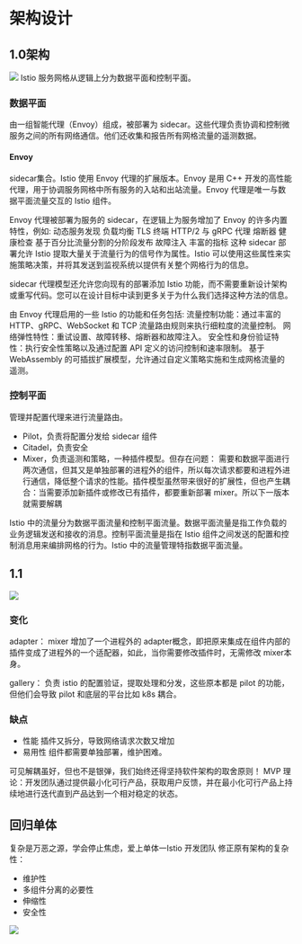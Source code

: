 # 架构设计
## 1.0架构
![](https://img-blog.csdnimg.cn/20210131154633344.png?x-oss-process=image/watermark,type_ZmFuZ3poZW5naGVpdGk,shadow_10,text_SmF2YUVkZ2U=,size_16,color_FFFFFF,t_70)
Istio 服务网格从逻辑上分为数据平面和控制平面。
### 数据平面
由一组智能代理（Envoy）组成，被部署为 sidecar。这些代理负责协调和控制微服务之间的所有网络通信。他们还收集和报告所有网格流量的遥测数据。
#### Envoy
sidecar集合。Istio 使用 Envoy 代理的扩展版本。Envoy 是用 C++ 开发的高性能代理，用于协调服务网格中所有服务的入站和出站流量。Envoy 代理是唯一与数据平面流量交互的 Istio 组件。

Envoy 代理被部署为服务的 sidecar，在逻辑上为服务增加了 Envoy 的许多内置特性，例如:
动态服务发现
负载均衡
TLS 终端
HTTP/2 与 gRPC 代理
熔断器
健康检查
基于百分比流量分割的分阶段发布
故障注入
丰富的指标
这种 sidecar 部署允许 Istio 提取大量关于流量行为的信号作为属性。Istio 可以使用这些属性来实施策略决策，并将其发送到监视系统以提供有关整个网格行为的信息。

sidecar 代理模型还允许您向现有的部署添加 Istio 功能，而不需要重新设计架构或重写代码。您可以在设计目标中读到更多关于为什么我们选择这种方法的信息。

由 Envoy 代理启用的一些 Istio 的功能和任务包括:
流量控制功能：通过丰富的 HTTP、gRPC、WebSocket 和 TCP 流量路由规则来执行细粒度的流量控制。
网络弹性特性：重试设置、故障转移、熔断器和故障注入。
安全性和身份验证特性：执行安全性策略以及通过配置 API 定义的访问控制和速率限制。
基于 WebAssembly 的可插拔扩展模型，允许通过自定义策略实施和生成网格流量的遥测。

### 控制平面
管理并配置代理来进行流量路由。
- Pilot，负责将配置分发给 sidecar 组件
- Citadel，负责安全
- Mixer，负责遥测和策略，一种插件模型。但存在问题：
需要和数据平面进行两次通信，但其又是单独部署的进程外的组件，所以每次请求都要和进程外进行通信，降低整个请求的性能。插件模型虽然带来很好的扩展性，但也产生耦合：当需要添加新插件或修改已有插件，都要重新部署 mixer。所以下一版本就需要解耦

Istio 中的流量分为数据平面流量和控制平面流量。数据平面流量是指工作负载的业务逻辑发送和接收的消息。控制平面流量是指在 Istio 组件之间发送的配置和控制消息用来编排网格的行为。Istio 中的流量管理特指数据平面流量。
## 1.1 
![](https://img-blog.csdnimg.cn/20210131155633303.png?x-oss-process=image/watermark,type_ZmFuZ3poZW5naGVpdGk,shadow_10,text_SmF2YUVkZ2U=,size_16,color_FFFFFF,t_70)
### 变化
adapter：
mixer 增加了一个进程外的 adapter概念，即把原来集成在组件内部的插件变成了进程外的一个适配器，如此，当你需要修改插件时，无需修改 mixer本身。

gallery：
负责 istio 的配置验证，提取处理和分发，这些原本都是 pilot 的功能，但他们会导致 pilot 和底层的平台比如 k8s 耦合。

### 缺点
- 性能
插件又拆分，导致网络请求次数又增加
- 易用性
组件都需要单独部署，维护困难。

可见解耦虽好，但也不是银弹，我们始终还得坚持软件架构的取舍原则！
MVP 理论：开发团队通过提供最小化可行产品，获取用户反馈，并在最小化可行产品上持续地进行迭代直到产品达到一个相对稳定的状态。

## 回归单体
复杂是万恶之源，学会停止焦虑，爱上单体一Istio 开发团队
修正原有架构的复杂性：
- 维护性
- 多组件分离的必要性
- 伸缩性
- 安全性

![](https://img-blog.csdnimg.cn/2021013116160920.png?x-oss-process=image/watermark,type_ZmFuZ3poZW5naGVpdGk,shadow_10,text_SmF2YUVkZ2U=,size_16,color_FFFFFF,t_70#pic_center)